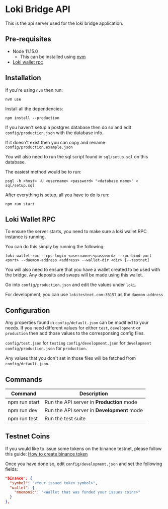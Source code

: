 # Loki Bridge API

This is the api server used for the loki bridge application.

## Pre-requisites
  - Node 11.15.0
    - This can be installed using [nvm](https://github.com/nvm-sh/nvm)
  - [Loki wallet rpc](https://github.com/loki-project/loki/releases)

## Installation

If you're using `nvm` then run:
```
nvm use
```

Install all the dependencies:
```
npm install --production
```

If you haven't setup a postgres database then do so and edit `config/production.json` with the database info.

If it doesn't exist then you can copy and rename `config/production.example.json`

You will also need to run the sql script found in `sql/setup.sql` on this database.

The easiest method would be to run:
```
psql -h <host> -U <username> <password> "<database name>" < sql/setup.sql
```

After everything is setup, all you have to do is run:
```
npm run start
```

## Loki Wallet RPC

To ensure the server starts, you need to make sure a loki wallet RPC instance is running.

You can do this simply by running the following:
```
loki-wallet-rpc --rpc-login <username>:<password> --rpc-bind-port <port> --daemon-address <address> --wallet-dir <dir> [--testnet]
```

You will also need to ensure that you have a wallet created to be used with the bridge. Any deposits and swaps will be made using this wallet.

Go into `config/production.json` and edit the values under `loki`.

For development, you can use `lokitestnet.com:38157` as the `daemon-address`

## Configuration

Any properties found in `config/default.json` can be modified to your needs.
If you need different values for either `test`, `development` or `production` then add those values to the corresponsing config files.

`config/test.json` for `testing`
`config/development.json` for `development`
`config/production.json` for `production`.

Any values that you don't set in those files will be fetched from `config/default.json`.

## Commands

| Command | Description |
| --- | --- |
| npm run start | Run the API server in **Production** mode |
| npm run dev | Run the API server in **Development** mode |
| npm run test | Run the test suite |


## Testnet Coins

If you would like to issue some tokens on the binance testnet, please follow this guide: [How to create binance token](https://lightrains.com/blogs/how-create-binance-token)

Once you have done so, edit `config/development.json` and set the following fields:
```json
"binance": {
  "symbol": "<Your issued token symbol>",
  "wallet": {
    "mnemonic": "<Wallet that was funded your issues coins>"
  }
},
```
